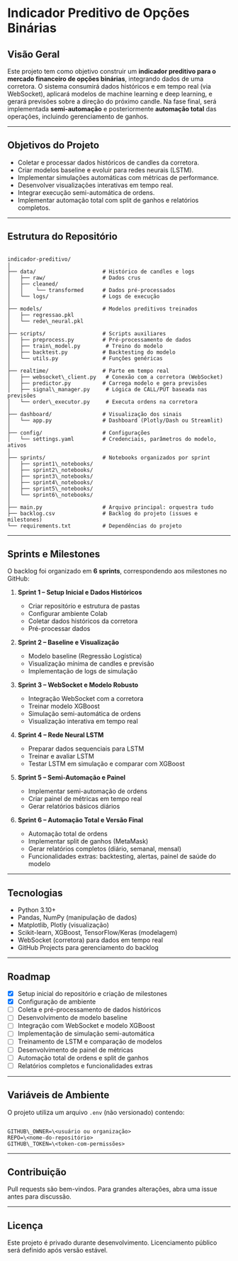 
# Indicador Preditivo de Opções Binárias

## Visão Geral
Este projeto tem como objetivo construir um **indicador preditivo para o mercado financeiro de opções binárias**, integrando dados de uma corretora.
O sistema consumirá dados históricos e em tempo real (via WebSocket), aplicará modelos de machine learning e deep learning, e gerará previsões sobre a direção do próximo candle.
Na fase final, será implementada **semi-automação** e posteriormente **automação total** das operações, incluindo gerenciamento de ganhos.

---

## Objetivos do Projeto
- Coletar e processar dados históricos de candles da corretora.
- Criar modelos baseline e evoluir para redes neurais (LSTM).
- Implementar simulações automáticas com métricas de performance.
- Desenvolver visualizações interativas em tempo real.
- Integrar execução semi-automática de ordens.
- Implementar automação total com split de ganhos e relatórios completos.

---

## Estrutura do Repositório
```

indicador-preditivo/
│
├── data/                     # Histórico de candles e logs
│   ├── raw/                  # Dados crus
│   ├── cleaned/
│   │    └── transformed      # Dados pré-processados
│   └── logs/                 # Logs de execução
│
├── models/                   # Modelos preditivos treinados
│   ├── regressao.pkl
│   └── rede\_neural.pkl
│
├── scripts/                  # Scripts auxiliares
│   ├── preprocess.py         # Pré-processamento de dados
│   ├── train\_model.py        # Treino do modelo
│   ├── backtest.py           # Backtesting do modelo
│   └── utils.py              # Funções genéricas
│
├── realtime/                 # Parte em tempo real
│   ├── websocket\_client.py   # Conexão com a corretora (WebSocket)
│   ├── predictor.py          # Carrega modelo e gera previsões
│   ├── signal\_manager.py     # Lógica de CALL/PUT baseada nas previsões
│   └── order\_executor.py     # Executa ordens na corretora
│
├── dashboard/                # Visualização dos sinais
│   └── app.py                # Dashboard (Plotly/Dash ou Streamlit)
│
├── config/                   # Configurações
│   └── settings.yaml         # Credenciais, parâmetros do modelo, ativos
│
├── sprints/                  # Notebooks organizados por sprint
│   ├── sprint1\_notebooks/
│   ├── sprint2\_notebooks/
│   ├── sprint3\_notebooks/
│   ├── sprint4\_notebooks/
│   ├── sprint5\_notebooks/
│   └── sprint6\_notebooks/
│
├── main.py                   # Arquivo principal: orquestra tudo
├── backlog.csv               # Backlog do projeto (issues e milestones)
└── requirements.txt          # Dependências do projeto

```

---

## Sprints e Milestones
O backlog foi organizado em **6 sprints**, correspondendo aos milestones no GitHub:

1. **Sprint 1 – Setup Inicial e Dados Históricos**
   - Criar repositório e estrutura de pastas
   - Configurar ambiente Colab
   - Coletar dados históricos da corretora
   - Pré-processar dados

2. **Sprint 2 – Baseline e Visualização**
   - Modelo baseline (Regressão Logística)
   - Visualização mínima de candles e previsão
   - Implementação de logs de simulação

3. **Sprint 3 – WebSocket e Modelo Robusto**
   - Integração WebSocket com a corretora
   - Treinar modelo XGBoost
   - Simulação semi-automática de ordens
   - Visualização interativa em tempo real

4. **Sprint 4 – Rede Neural LSTM**
   - Preparar dados sequenciais para LSTM
   - Treinar e avaliar LSTM
   - Testar LSTM em simulação e comparar com XGBoost

5. **Sprint 5 – Semi-Automação e Painel**
   - Implementar semi-automação de ordens
   - Criar painel de métricas em tempo real
   - Gerar relatórios básicos diários

6. **Sprint 6 – Automação Total e Versão Final**
   - Automação total de ordens
   - Implementar split de ganhos (MetaMask)
   - Gerar relatórios completos (diário, semanal, mensal)
   - Funcionalidades extras: backtesting, alertas, painel de saúde do modelo

---

## Tecnologias
- Python 3.10+
- Pandas, NumPy (manipulação de dados)
- Matplotlib, Plotly (visualização)
- Scikit-learn, XGBoost, TensorFlow/Keras (modelagem)
- WebSocket (corretora) para dados em tempo real
- GitHub Projects para gerenciamento do backlog

---

## Roadmap
- [x] Setup inicial do repositório e criação de milestones
- [x] Configuração de ambiente
- [ ] Coleta e pré-processamento de dados históricos
- [ ] Desenvolvimento de modelo baseline
- [ ] Integração com WebSocket e modelo XGBoost
- [ ] Implementação de simulação semi-automática
- [ ] Treinamento de LSTM e comparação de modelos
- [ ] Desenvolvimento de painel de métricas
- [ ] Automação total de ordens e split de ganhos
- [ ] Relatórios completos e funcionalidades extras

---

## Variáveis de Ambiente
O projeto utiliza um arquivo `.env` (não versionado) contendo:
```

GITHUB\_OWNER=\<usuário ou organização>
REPO=\<nome-do-repositório>
GITHUB\_TOKEN=\<token-com-permissões>

```

---

## Contribuição
Pull requests são bem-vindos. Para grandes alterações, abra uma issue antes para discussão.

---

## Licença
Este projeto é privado durante desenvolvimento. Licenciamento público será definido após versão estável.
